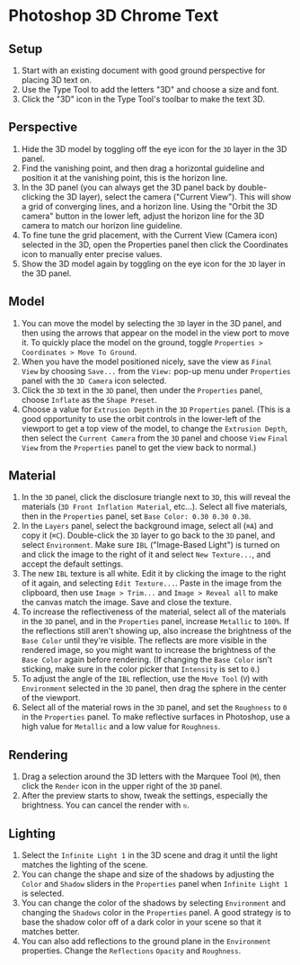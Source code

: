 # Photoshop 3D Chrome Text

## Setup

1. Start with an existing document with good ground perspective for placing 3D text on.
2. Use the Type Tool to add the letters "3D" and choose a size and font.
3. Click the "3D" icon in the Type Tool's toolbar to make the text 3D.

## Perspective

1. Hide the 3D model by toggling off the eye icon for the `3D` layer in the 3D panel.
2. Find the vanishing point, and then drag a horizontal guideline and position it at the vanishing point, this is the horizon line.
3. In the 3D panel (you can always get the 3D panel back by double-clicking the 3D layer), select the camera ("Current View"). This will show a grid of converging lines, and a horizon line. Using the "Orbit the 3D camera" button in the lower left, adjust the horizon line for the 3D camera to match our horizon line guideline.
4. To fine tune the grid placement, with the Current View (Camera icon) selected in the 3D, open the Properties panel then click the Coordinates icon to manually enter precise values.
5. Show the 3D model again by toggling on the eye icon for the `3D` layer in the 3D panel.

## Model

1. You can move the model by selecting the `3D` layer in the 3D panel, and then using the arrows that appear on the model in the view port to move it. To quickly place the model on the ground, toggle `Properties > Coordinates > Move To Ground`.
2. When you have the model positioned nicely, save the view as `Final View` by choosing `Save...` from the `View:` pop-up menu under `Properties` panel with the `3D Camera` icon selected.
3. Click the `3D` text in the `3D` panel, then under the `Properties` panel, choose `Inflate` as the `Shape Preset`.
4. Choose a value for `Extrusion Depth` in the `3D` `Properties` panel. (This is a good opportunity to use the orbit controls in the lower-left of the viewport to get a top view of the model, to change the `Extrusion Depth`, then select the `Current Camera` from the `3D` panel and choose `View` `Final View` from the `Properties` panel to get the view back to normal.)

## Material

1. In the `3D` panel, click the disclosure triangle next to `3D`, this will reveal the materials (`3D Front Inflation Material`, etc...). Select all five materials, then in the `Properties` panel, set `Base Color: 0.30 0.30 0.30`.
2. In the `Layers` panel, select the background image, select all (`⌘A`) and copy it (`⌘C`). Double-click the `3D` layer to go back to the `3D` panel, and select `Environment`. Make sure `IBL` ("Image-Based Light") is turned on and click the image to the right of it and select `New Texture...`, and accept the default settings.
3. The new `IBL` texture is all white. Edit it by clicking the image to the right of it again, and selecting `Edit Texture...`. Paste in the image from the clipboard, then use `Image > Trim...` and `Image > Reveal all` to make the canvas match the image. Save and close the texture.
4. To increase the reflectiveness of the material, select all of the materials in the `3D` panel, and in the `Properties` panel, increase `Metallic` to `100%`. If the reflections still aren't showing up, also increase the brightness of the `Base Color` until they're visible. The reflects are more visible in the rendered image, so you might want to increase the brightness of the `Base Color` again before rendering. (If changing the `Base Color` isn't sticking, make sure in the color picker that `Intensity` is set to `0`.)
5. To adjust the angle of the `IBL` reflection, use the `Move Tool` (`V`) with `Environment` selected in the `3D` panel, then drag the sphere in the center of the viewport.
6. Select all of the material rows in the `3D` panel, and set the `Roughness` to `0` in the `Properties` panel. To make reflective surfaces in Photoshop, use a high value for `Metallic` and a low value for `Roughness`.

## Rendering

1. Drag a selection around the 3D letters with the Marquee Tool (`M`), then click the `Render` icon in the upper right of the `3D` panel.
2. After the preview starts to show, tweak the settings, especially the brightness. You can cancel the render with `⎋`.

## Lighting

1. Select the `Infinite Light 1` in the 3D scene and drag it until the light matches the lighting of the scene.
2. You can change the shape and size of the shadows by adjusting the `Color` and `Shadow` sliders in the `Properties` panel when `Infinite Light 1` is selected.
3. You can change the color of the shadows by selecting `Environment` and changing the `Shadows` color in the `Properties` panel. A good strategy is to base the shadow color off of a dark color in your scene so that it matches better.
4. You can also add reflections to the ground plane in the `Environment` properties. Change the `Reflections` `Opacity` and `Roughness`.